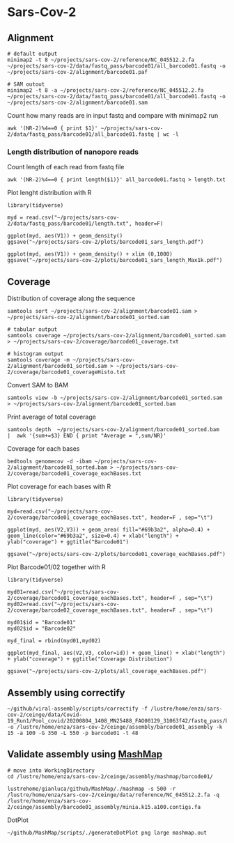 # Sars-Cov-2

## Alignment
```
# default output
minimap2 -t 8 ~/projects/sars-cov-2/reference/NC_045512.2.fa ~/projects/sars-cov-2/data/fastq_pass/barcode01/all_barcode01.fastq -o ~/projects/sars-cov-2/alignment/barcode01.paf

# SAM outout
minimap2 -t 8 -a ~/projects/sars-cov-2/reference/NC_045512.2.fa ~/projects/sars-cov-2/data/fastq_pass/barcode01/all_barcode01.fastq -o ~/projects/sars-cov-2/alignment/barcode01.sam
```
Count how many reads are in input fastq and compare with minimap2 run
```
awk '(NR-2)%4==0 { print $1}' ~/projects/sars-cov-2/data/fastq_pass/barcode01/all_barcode01.fastq | wc -l
```

### Length distribution of nanopore reads

Count length of each read from fastq file

```
awk '(NR-2)%4==0 { print length($1)}' all_barcode01.fastq > length.txt
```

Plot lenght distribution with R

```
library(tidyverse)

myd = read.csv("~/projects/sars-cov-2/data/fastq_pass/barcode01/length.txt", header=F)

ggplot(myd, aes(V1)) + geom_density()
ggsave("~/projects/sars-cov-2/plots/barcode01_sars_length.pdf")

ggplot(myd, aes(V1)) + geom_density() + xlim (0,1000)
ggsave("~/projects/sars-cov-2/plots/barcode01_sars_length_Max1k.pdf")

```

## Coverage

Distribution of coverage along the sequence

```
samtools sort ~/projects/sars-cov-2/alignment/barcode01.sam > ~/projects/sars-cov-2/alignment/barcode01_sorted.sam

# tabular output
samtools coverage ~/projects/sars-cov-2/alignment/barcode01_sorted.sam > ~/projects/sars-cov-2/coverage/barcode01_coverage.txt

# histogram output
samtools coverage -m ~/projects/sars-cov-2/alignment/barcode01_sorted.sam > ~/projects/sars-cov-2/coverage/barcode01_coverageHisto.txt
```
Convert SAM to BAM
```
samtools view -b ~/projects/sars-cov-2/alignment/barcode01_sorted.sam > ~/projects/sars-cov-2/alignment/barcode01_sorted.bam
```
Print average of total coverage
```
samtools depth  ~/projects/sars-cov-2/alignment/barcode01_sorted.bam  |  awk '{sum+=$3} END { print "Average = ",sum/NR}'
```
Coverage for each bases
```
bedtools genomecov -d -ibam ~/projects/sars-cov-2/alignment/barcode01_sorted.bam > ~/projects/sars-cov-2/coverage/barcode01_coverage_eachBases.txt
```
Plot coverage for each bases with R
```
library(tidyverse)

myd=read.csv("~/projects/sars-cov-2/coverage/barcode01_coverage_eachBases.txt", header=F , sep="\t")

ggplot(myd, aes(V2,V3)) + geom_area( fill="#69b3a2", alpha=0.4) + geom_line(color="#69b3a2", size=0.4) + xlab("length") + ylab("coverage") + ggtitle("Barcode01")

ggsave("~/projects/sars-cov-2/plots/barcode01_coverage_eachBases.pdf")
```
Plot Barcode01/02 together with R
```
library(tidyverse)

myd01=read.csv("~/projects/sars-cov-2/coverage/barcode01_coverage_eachBases.txt", header=F , sep="\t")
myd02=read.csv("~/projects/sars-cov-2/coverage/barcode02_coverage_eachBases.txt", header=F , sep="\t")

myd01$id = "Barcode01"
myd02$id = "Barcode02"

myd_final = rbind(myd01,myd02)

ggplot(myd_final, aes(V2,V3, color=id)) + geom_line() + xlab("length") + ylab("coverage") + ggtitle("Coverage Distribution")

ggsave("~/projects/sars-cov-2/plots/all_coverage_eachBases.pdf")
```

## Assembly using correctify

```
~/github/viral-assembly/scripts/correctify -f /lustre/home/enza/sars-cov-2/ceinge/data/Covid-19_Run1/Pool_covid/20200804_1408_MN25488_FAO00129_31063f42/fastq_pass/barcode01/all_barcode01.fastq -o /lustre/home/enza/sars-cov-2/ceinge/assembly/barcode01_assembly -k 15 -a 100 -G 350 -L 550 -p barcode01 -t 48
```
## Validate assembly using [MashMap](https://github.com/marbl/MashMap)
```
# move into WorkingDirectory
cd /lustre/home/enza/sars-cov-2/ceinge/assembly/mashmap/barcode01/

lustrehome/gianluca/github/MashMap/./mashmap -s 500 -r /lustre/home/enza/sars-cov-2/ceinge/data/reference/NC_045512.2.fa -q /lustre/home/enza/sars-cov-2/ceinge/assembly/barcode01_assembly/minia.k15.a100.contigs.fa
```
DotPlot
```
~/github/MashMap/scripts/./generateDotPlot png large mashmap.out
```
